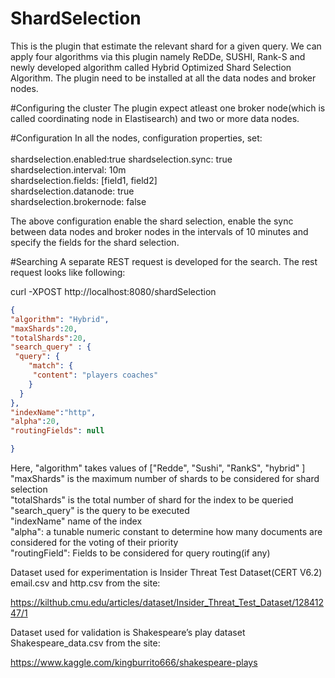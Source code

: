 # ShardSelection
This is the plugin that estimate the relevant shard for a given query. We can apply four algorithms via this plugin namely ReDDe, SUSHI, Rank-S and newly developed algorithm called Hybrid Optimized Shard Selection Algorithm.
The plugin need to be installed at all the data nodes and broker nodes.

#Configuring the cluster
The plugin expect atleast one broker node(which is called coordinating node in Elastisearch) and two or more data nodes.

#Configuration 
In all the nodes, configuration properties, set: <br/> <br />
shardselection.enabled:true
shardselection.sync: true <br />
shardselection.interval: 10m <br />
shardselection.fields: [field1, field2] <br />
shardselection.datanode: true <br />
shardselection.brokernode: false


The above configuration enable the shard selection, enable the sync between data nodes and broker nodes in the intervals of 10 minutes and specify the fields for the shard selection.


#Searching
A separate REST request is developed for the search. The rest request looks like following:

curl -XPOST http://localhost:8080/shardSelection
```json
{
"algorithm": "Hybrid",
"maxShards":20,
"totalShards":20,
"search_query" : {
 "query": {
    "match": {
     "content": "players coaches"
    }
  }
},
"indexName":"http",
"alpha":20,
"routingFields": null

}
```

Here,
"algorithm" takes values of ["Redde", "Sushi", "RankS", "hybrid" ] <br/>
"maxShards" is the maximum number of shards to be considered for shard selection <br/>
"totalShards" is the total number of shard for the index to be queried <br/>
"search_query" is the query to be executed <br/>
"indexName" name of the index </br>
"alpha": a tunable numeric constant to determine how many documents are considered for the voting of their priority <br/>
"routingField": Fields to be considered for query routing(if any)

Dataset used for experimentation is Insider Threat Test Dataset(CERT V6.2) email.csv and http.csv from the site:

https://kilthub.cmu.edu/articles/dataset/Insider_Threat_Test_Dataset/12841247/1

Dataset used for validation is Shakespeare’s play dataset Shakespeare_data.csv from the site:

https://www.kaggle.com/kingburrito666/shakespeare-plays





